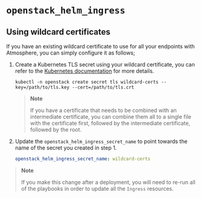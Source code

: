 # `openstack_helm_ingress`

## Using wildcard certificates

If you have an existing wildcard certificate to use for all your endpoints
with Atmosphere, you can simply configure it as follows;

1. Create a Kubernetes TLS secret using your wildcard certificate, you can refer
   to the [Kubernetes documentation](https://kubernetes.io/docs/concepts/configuration/secret/#tls-secrets)
   for more details.

   ```shell
   kubectl -n openstack create secret tls wildcard-certs --key=/path/to/tls.key --cert=/path/to/tls.crt
   ```

   > **Note**
   >
   > If you have a certificate that needs to be combined with an intermediate
   > certificate, you can combine them all to a single file with the certificate
   > first, followed by the intermediate certificate, followed by the root.

2. Update the `openstack_helm_ingress_secret_name` to point towards the name
   of the secret you created in step 1.

   ```yaml
   openstack_helm_ingress_secret_name: wildcard-certs
   ```

> **Note**
>
> If you make this change after a deployment, you will need to re-run all of the
> playbooks in order to update all the `Ingress` resources.
